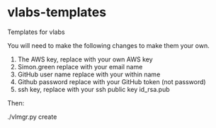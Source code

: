 # vlabs-templates  
  
Templates for vlabs  
  
You will need to make the following changes to make them your own.  
  
1) The AWS key, replace with your own AWS key  
2) Simon.green replace with your email name  
3) GitHub user name replace with your within name  
4) Github password replace with your GitHub token (not password)  
5) ssh key, replace with your ssh public key id_rsa.pub  
  
Then:   
  
./vlmgr.py create  
  
